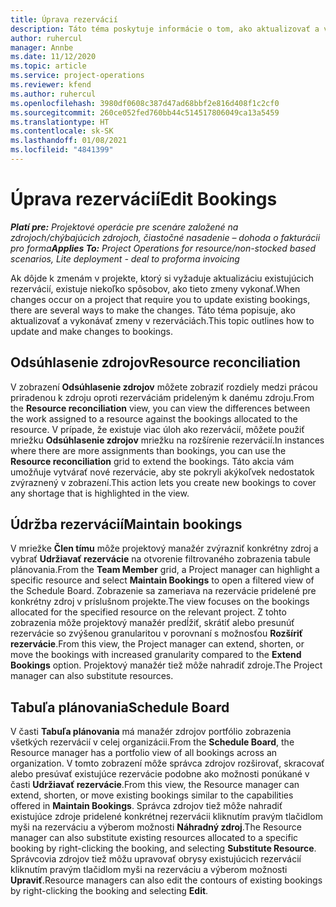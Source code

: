 ```yaml
---
title: Úprava rezervácií
description: Táto téma poskytuje informácie o tom, ako aktualizovať a vykonávať zmeny v rezerváciách.
author: ruhercul
manager: Annbe
ms.date: 11/12/2020
ms.topic: article
ms.service: project-operations
ms.reviewer: kfend
ms.author: ruhercul
ms.openlocfilehash: 3980df0608c387d47ad68bbf2e816d408f1c2cf0
ms.sourcegitcommit: 260ce052fed760bb44c514517806049ca13a5459
ms.translationtype: HT
ms.contentlocale: sk-SK
ms.lasthandoff: 01/08/2021
ms.locfileid: "4841399"
---
```

# <a name="edit-bookings"></a><span data-ttu-id="6c934-103">Úprava rezervácií</span><span class="sxs-lookup"><span data-stu-id="6c934-103">Edit Bookings</span></span>

<span data-ttu-id="6c934-104">_**Platí pre:** Projektové operácie pre scenáre založené na zdrojoch/chýbajúcich zdrojoch, čiastočné nasadenie – dohoda o fakturácii pro forma_</span><span class="sxs-lookup"><span data-stu-id="6c934-104">_**Applies To:** Project Operations for resource/non-stocked based scenarios, Lite deployment - deal to proforma invoicing_</span></span>


<span data-ttu-id="6c934-105">Ak dôjde k zmenám v projekte, ktorý si vyžaduje aktualizáciu existujúcich rezervácií, existuje niekoľko spôsobov, ako tieto zmeny vykonať.</span><span class="sxs-lookup"><span data-stu-id="6c934-105">When changes occur on a project that require you to update existing bookings, there are several ways to make the changes.</span></span> <span data-ttu-id="6c934-106">Táto téma popisuje, ako aktualizovať a vykonávať zmeny v rezerváciách.</span><span class="sxs-lookup"><span data-stu-id="6c934-106">This topic outlines how to update and make changes to bookings.</span></span>

## <a name="resource-reconciliation"></a><span data-ttu-id="6c934-107">Odsúhlasenie zdrojov</span><span class="sxs-lookup"><span data-stu-id="6c934-107">Resource reconciliation</span></span>

<span data-ttu-id="6c934-108">V zobrazení **Odsúhlasenie zdrojov** môžete zobraziť rozdiely medzi prácou priradenou k zdroju oproti rezerváciám prideleným k danému zdroju.</span><span class="sxs-lookup"><span data-stu-id="6c934-108">From the **Resource reconciliation** view, you can view the differences between the work assigned to a resource against the bookings allocated to the resource.</span></span> <span data-ttu-id="6c934-109">V prípade, že existuje viac úloh ako rezervácií, môžete použiť mriežku **Odsúhlasenie zdrojov** mriežku na rozšírenie rezervácií.</span><span class="sxs-lookup"><span data-stu-id="6c934-109">In instances where there are more assignments than bookings, you can use the **Resource reconciliation** grid to extend the bookings.</span></span> <span data-ttu-id="6c934-110">Táto akcia vám umožňuje vytvárať nové rezervácie, aby ste pokryli akýkoľvek nedostatok zvýraznený v zobrazení.</span><span class="sxs-lookup"><span data-stu-id="6c934-110">This action lets you create new bookings to cover any shortage that is highlighted in the view.</span></span>

## <a name="maintain-bookings"></a><span data-ttu-id="6c934-111">Údržba rezervácií</span><span class="sxs-lookup"><span data-stu-id="6c934-111">Maintain bookings</span></span>

<span data-ttu-id="6c934-112">V mriežke **Člen tímu** môže projektový manažér zvýrazniť konkrétny zdroj a vybrať **Udržiavať rezervácie** na otvorenie filtrovaného zobrazenia tabule plánovania.</span><span class="sxs-lookup"><span data-stu-id="6c934-112">From the **Team Member** grid, a Project manager can highlight a specific resource and select **Maintain Bookings** to open a filtered view of the Schedule Board.</span></span> <span data-ttu-id="6c934-113">Zobrazenie sa zameriava na rezervácie pridelené pre konkrétny zdroj v príslušnom projekte.</span><span class="sxs-lookup"><span data-stu-id="6c934-113">The view focuses on the bookings allocated for the specified resource on the relevant project.</span></span> <span data-ttu-id="6c934-114">Z tohto zobrazenia môže projektový manažér predĺžiť, skrátiť alebo presunúť rezervácie so zvýšenou granularitou v porovnaní s možnosťou **Rozšíriť rezervácie**.</span><span class="sxs-lookup"><span data-stu-id="6c934-114">From this view, the Project manager can extend, shorten, or move the bookings with increased granularity compared to the **Extend Bookings** option.</span></span> <span data-ttu-id="6c934-115">Projektový manažér tiež môže nahradiť zdroje.</span><span class="sxs-lookup"><span data-stu-id="6c934-115">The Project manager can also substitute resources.</span></span>

## <a name="schedule-board"></a><span data-ttu-id="6c934-116">Tabuľa plánovania</span><span class="sxs-lookup"><span data-stu-id="6c934-116">Schedule Board</span></span>

<span data-ttu-id="6c934-117">V časti **Tabuľa plánovania** má manažér zdrojov portfólio zobrazenia všetkých rezervácií v celej organizácii.</span><span class="sxs-lookup"><span data-stu-id="6c934-117">From the **Schedule Board**, the Resource manager has a portfolio view of all bookings across an organization.</span></span> <span data-ttu-id="6c934-118">V tomto zobrazení môže správca zdrojov rozširovať, skracovať alebo presúvať existujúce rezervácie podobne ako možnosti ponúkané v časti **Udržiavať rezervácie**.</span><span class="sxs-lookup"><span data-stu-id="6c934-118">From this view, the Resource manager can extend, shorten, or move existing bookings similar to the capabilities offered in **Maintain Bookings**.</span></span> <span data-ttu-id="6c934-119">Správca zdrojov tiež môže nahradiť existujúce zdroje pridelené konkrétnej rezervácii kliknutím pravým tlačidlom myši na rezerváciu a výberom možnosti **Náhradný zdroj**.</span><span class="sxs-lookup"><span data-stu-id="6c934-119">The Resource manager can also substitute existing resources allocated to a specific booking by right-clicking the booking, and selecting **Substitute Resource**.</span></span> <span data-ttu-id="6c934-120">Správcovia zdrojov tiež môžu upravovať obrysy existujúcich rezervácií kliknutím pravým tlačidlom myši na rezerváciu a výberom možnosti **Upraviť**.</span><span class="sxs-lookup"><span data-stu-id="6c934-120">Resource managers can also edit the contours of existing bookings by right-clicking the booking and selecting **Edit**.</span></span>

